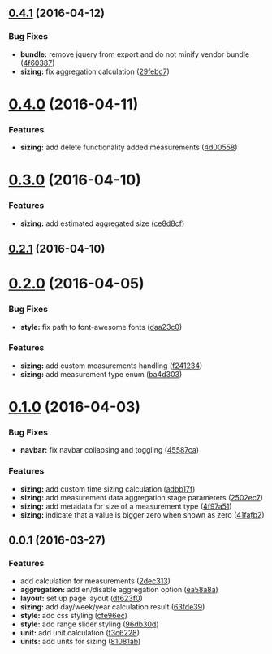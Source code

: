 <a name="0.4.1"></a>
## [0.4.1](https://github.com/MarcScheib/database-sizing/compare/0.4.0...v0.4.1) (2016-04-12)


### Bug Fixes

* **bundle:** remove jquery from export and do not minify vendor bundle ([4f60387](https://github.com/MarcScheib/database-sizing/commit/4f60387))
* **sizing:** fix aggregation calculation ([29febc7](https://github.com/MarcScheib/database-sizing/commit/29febc7))



<a name="0.4.0"></a>
# [0.4.0](https://github.com/MarcScheib/database-sizing/compare/0.3.0...v0.4.0) (2016-04-11)


### Features

* **sizing:** add delete functionality added measurements ([4d00558](https://github.com/MarcScheib/database-sizing/commit/4d00558))



<a name="0.3.0"></a>
# [0.3.0](https://github.com/MarcScheib/database-sizing/compare/0.2.1...v0.3.0) (2016-04-10)


### Features

* **sizing:** add estimated aggregated size ([ce8d8cf](https://github.com/MarcScheib/database-sizing/commit/ce8d8cf))



<a name="0.2.1"></a>
## [0.2.1](https://github.com/MarcScheib/database-sizing/compare/0.2.0...v0.2.1) (2016-04-10)




<a name="0.2.0"></a>
# [0.2.0](https://github.com/MarcScheib/database-sizing/compare/0.1.0...v0.2.0) (2016-04-05)


### Bug Fixes

* **style:** fix path to font-awesome fonts ([daa23c0](https://github.com/MarcScheib/database-sizing/commit/daa23c0))

### Features

* **sizing:** add custom measurements handling ([f241234](https://github.com/MarcScheib/database-sizing/commit/f241234))
* **sizing:** add measurement type enum ([ba4d303](https://github.com/MarcScheib/database-sizing/commit/ba4d303))



<a name="0.1.0"></a>
# [0.1.0](https://github.com/MarcScheib/database-sizing/compare/0.0.1...v0.1.0) (2016-04-03)


### Bug Fixes

* **navbar:** fix navbar collapsing and toggling ([45587ca](https://github.com/MarcScheib/database-sizing/commit/45587ca))

### Features

* **sizing:** add custom time sizing calculation ([adbb17f](https://github.com/MarcScheib/database-sizing/commit/adbb17f))
* **sizing:** add measurement data aggregation stage parameters ([2502ec7](https://github.com/MarcScheib/database-sizing/commit/2502ec7))
* **sizing:** add metadata for size of a measurement type ([4f97a51](https://github.com/MarcScheib/database-sizing/commit/4f97a51))
* **sizing:** indicate that a value is bigger zero when shown as zero ([41fafb2](https://github.com/MarcScheib/database-sizing/commit/41fafb2))



<a name="0.0.1"></a>
## 0.0.1 (2016-03-27)


### Features

* add calculation for measurements ([2dec313](https://github.com/MarcScheib/database-sizing/commit/2dec313))
* **aggregation:** add en/disable aggregation option ([ea58a8a](https://github.com/MarcScheib/database-sizing/commit/ea58a8a))
* **layout:** set up page layout ([df623f0](https://github.com/MarcScheib/database-sizing/commit/df623f0))
* **sizing:** add day/week/year calculation result ([63fde39](https://github.com/MarcScheib/database-sizing/commit/63fde39))
* **style:** add css styling ([cfe96ec](https://github.com/MarcScheib/database-sizing/commit/cfe96ec))
* **style:** add range slider styling ([96db30d](https://github.com/MarcScheib/database-sizing/commit/96db30d))
* **unit:** add unit calculation ([f3c6228](https://github.com/MarcScheib/database-sizing/commit/f3c6228))
* **units:** add units for sizing ([81081ab](https://github.com/MarcScheib/database-sizing/commit/81081ab))



